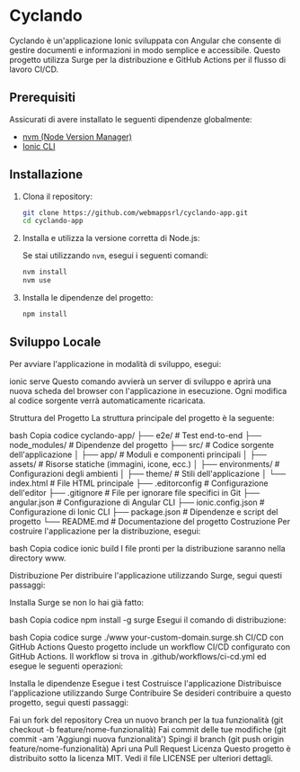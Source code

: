 # Cyclando

Cyclando è un'applicazione Ionic sviluppata con Angular che consente di gestire documenti e informazioni in modo semplice e accessibile. Questo progetto utilizza Surge per la distribuzione e GitHub Actions per il flusso di lavoro CI/CD.

## Prerequisiti

Assicurati di avere installato le seguenti dipendenze globalmente:

- [nvm (Node Version Manager)](https://github.com/nvm-sh/nvm)
- [Ionic CLI](https://ionicframework.com/docs/cli)

## Installazione

1. Clona il repository:

    ```bash
    git clone https://github.com/webmappsrl/cyclando-app.git
    cd cyclando-app
    ```

2. Installa e utilizza la versione corretta di Node.js:

    Se stai utilizzando `nvm`, esegui i seguenti comandi:

    ```bash
    nvm install
    nvm use
    ```

3. Installa le dipendenze del progetto:

    ```bash
    npm install
    ```

## Sviluppo Locale

Per avviare l'applicazione in modalità di sviluppo, esegui:

ionic serve
Questo comando avvierà un server di sviluppo e aprirà una nuova scheda del browser con l'applicazione in esecuzione. Ogni modifica al codice sorgente verrà automaticamente ricaricata.

Struttura del Progetto
La struttura principale del progetto è la seguente:

bash
Copia codice
cyclando-app/
├── e2e/                        # Test end-to-end
├── node_modules/               # Dipendenze del progetto
├── src/                        # Codice sorgente dell'applicazione
│   ├── app/                    # Moduli e componenti principali
│   ├── assets/                 # Risorse statiche (immagini, icone, ecc.)
│   ├── environments/           # Configurazioni degli ambienti
│   ├── theme/                  # Stili dell'applicazione
│   └── index.html              # File HTML principale
├── .editorconfig               # Configurazione dell'editor
├── .gitignore                  # File per ignorare file specifici in Git
├── angular.json                # Configurazione di Angular CLI
├── ionic.config.json           # Configurazione di Ionic CLI
├── package.json                # Dipendenze e script del progetto
└── README.md                   # Documentazione del progetto
Costruzione
Per costruire l'applicazione per la distribuzione, esegui:

bash
Copia codice
ionic build
I file pronti per la distribuzione saranno nella directory www.

Distribuzione
Per distribuire l'applicazione utilizzando Surge, segui questi passaggi:

Installa Surge se non lo hai già fatto:

bash
Copia codice
npm install -g surge
Esegui il comando di distribuzione:

bash
Copia codice
surge ./www your-custom-domain.surge.sh
CI/CD con GitHub Actions
Questo progetto include un workflow CI/CD configurato con GitHub Actions. Il workflow si trova in .github/workflows/ci-cd.yml ed esegue le seguenti operazioni:

Installa le dipendenze
Esegue i test
Costruisce l'applicazione
Distribuisce l'applicazione utilizzando Surge
Contribuire
Se desideri contribuire a questo progetto, segui questi passaggi:

Fai un fork del repository
Crea un nuovo branch per la tua funzionalità (git checkout -b feature/nome-funzionalità)
Fai commit delle tue modifiche (git commit -am 'Aggiungi nuova funzionalità')
Spingi il branch (git push origin feature/nome-funzionalità)
Apri una Pull Request
Licenza
Questo progetto è distribuito sotto la licenza MIT. Vedi il file LICENSE per ulteriori dettagli.

```bash
